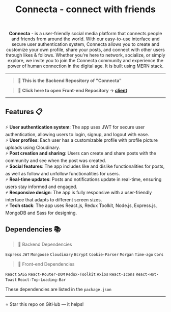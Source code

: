 <div align="center">

<h1><strong>Connecta</strong> - connect with friends</h1>

<br/>

<P><strong>Connecta</strong> - is a user-friendly social media platform that connects people and friends from around the world. With our easy-to-use interface and secure user authentication system, Connecta allows you to create and customize your own profile, share your posts, and connect with other users through likes & follows. Whether you're here to network, socialize, or simply explore, we invite you to join the Connecta community and experience the power of human connection in the digital age. It is built using MERN stack.</p>

</div>

---

> 🧩 **This is the Backend Repository of "Connecta"**

> 🪸 **Click here to open Front-end Repository -> [client](https://github.com/thecodophile/social-media-client)**

---

## Features 📋

⚡️ **User authentication system**: The app uses JWT for secure user authentication, allowing users to login, signup, and logout with ease.\
⚡️ **User profiles**: Each user has a customizable profile with profile picture uploads using Cloudinary.\
⚡️ **Post creation and sharing**: Users can create and share posts with the community and see when the post was created.\
⚡️ **Social features**: The app includes like and dislike functionalities for posts, as well as follow and unfollow functionalities for users.\
⚡️ **Real-time updates**: Posts and notifications update in real-time, ensuring users stay informed and engaged.\
⚡️ **Responsive design**: The app is fully responsive with a user-friendly interface that adapts to different screen sizes.\
⚡️ **Tech stack**: The app uses React.js, Redux Toolkit, Node.js, Express.js, MongoDB and Sass for designing.

## Dependencies 📚

> 🧩 Backend Dependencies

`Express` `JWT` `Mongoose` `Cloudinary` `Bcrypt` `Cookie-Parser` `Morgan` `Time-ago` `Cors`

> 🪸 Front-end Dependencies

`React` `SASS` `React-Router-DOM` `Redux-Toolkit` `Axios` `React-Icons` `React-Hot-Toast` `React-Top-Loading-Bar`

These dependencies are listed in the `package.json`

---

⭐ Star this repo on GitHub — it helps!
